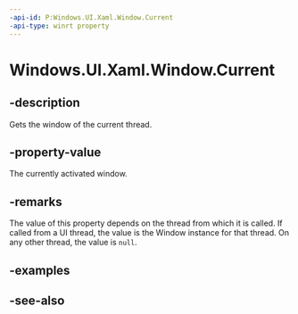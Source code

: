 ```yaml
---
-api-id: P:Windows.UI.Xaml.Window.Current
-api-type: winrt property
---
```


<!-- Property syntax
public Windows.UI.Xaml.Window Current { get; }
-->

# Windows.UI.Xaml.Window.Current

## -description
Gets the window of the current thread.

## -property-value
The currently activated window.

## -remarks
The value of this property depends on the thread from which it is called. If called from a UI thread, the value is the Window instance for that thread. On any other thread, the value is `null`.

## -examples

## -see-also

